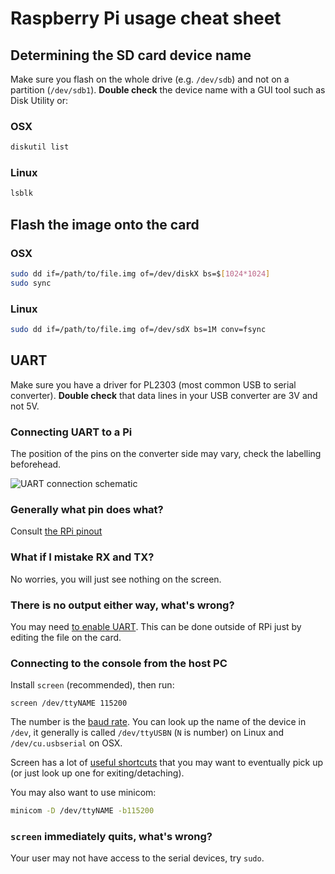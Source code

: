 # Raspberry Pi usage cheat sheet

## Determining the SD card device name

Make sure you flash on the whole drive (e.g. `/dev/sdb`) and not on a partition (`/dev/sdb1`). **Double check** the device name with a GUI tool such as Disk Utility or:

### OSX

```BASH
diskutil list
```

### Linux

```BASH
lsblk
```

## Flash the image onto the card

### OSX

```BASH
sudo dd if=/path/to/file.img of=/dev/diskX bs=$[1024*1024] 
sudo sync
```

### Linux

```BASH
sudo dd if=/path/to/file.img of=/dev/sdX bs=1M conv=fsync
```

## UART

Make sure you have a driver for PL2303 (most common USB to serial converter). **Double check** that data lines in your USB converter are 3V and not 5V. 

### Connecting UART to a Pi

The position of the pins on the converter side may vary, check the labelling beforehead.

![UART connection schematic](https://eclipsesource.com/wp-content/uploads/2012/10/FTDI-to-RasPi.png "UART connection schematic")

### Generally what pin does what?

Consult [the RPi pinout](https://pinout.xyz/)

### What if I mistake RX and TX?

No worries, you will just see nothing on the screen.

### There is no output either way, what's wrong?

You may need [to enable UART](https://www.hackster.io/fvdbosch/uart-for-serial-console-or-hat-on-raspberry-pi-3-5be0c2#toc-enable-uart-1). This can be done outside of RPi just by editing the file on the card. 

### Connecting to the console from the host PC

Install `screen` (recommended), then run:
```
screen /dev/ttyNAME 115200
```

The number is the [baud rate](https://en.wikipedia.org/wiki/Baud). You can look up the name of the device in `/dev`, it generally is called `/dev/ttyUSBN` (`N` is number) on Linux and `/dev/cu.usbserial` on OSX. 

Screen has a lot of [useful shortcuts](http://aperiodic.net/screen/quick_reference) that you may want to eventually pick up (or just look up one for exiting/detaching).

You may also want to use minicom:
```BASH
minicom -D /dev/ttyNAME -b115200
```

### `screen` immediately quits, what's wrong?

Your user may not have access to the serial devices, try `sudo`.